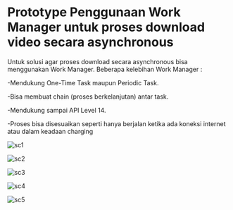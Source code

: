 # Prototype Penggunaan Work Manager untuk proses download video secara asynchronous

Untuk solusi agar proses download secara asynchronous bisa menggunakan Work Manager.
Beberapa kelebihan Work Manager :

-Mendukung One-Time Task maupun Periodic Task.

-Bisa membuat chain (proses berkelanjutan) antar task.

-Mendukung sampai API Level 14.

-Proses bisa disesuaikan seperti hanya berjalan ketika ada koneksi internet atau dalam keadaan charging

![sc1](https://github.com/moha-sihab/Vidiotest/blob/master/app/src/main/res/drawable/sc1.jpg?raw=true)

![sc2](https://github.com/moha-sihab/Vidiotest/blob/master/app/src/main/res/drawable/sc2.jpg?raw=true)

![sc3](https://github.com/moha-sihab/Vidiotest/blob/master/app/src/main/res/drawable/sc3.jpg?raw=true)

![sc4](https://github.com/moha-sihab/Vidiotest/blob/master/app/src/main/res/drawable/sc4.jpg?raw=true)

![sc5](https://github.com/moha-sihab/Vidiotest/blob/master/app/src/main/res/drawable/sc5.jpg?raw=true)


